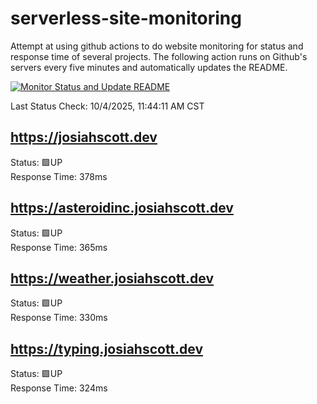 # serverless-site-monitoring
Attempt at using github actions to do website monitoring for status and response time of several projects. The following action runs on Github's servers every five minutes and automatically updates the README.  

[![Monitor Status and Update README](https://github.com/JosiahSco/serverless-site-monitoring/actions/workflows/monitor.yaml/badge.svg)](https://github.com/JosiahSco/serverless-site-monitoring/actions/workflows/monitor.yaml)

Last Status Check: 10/4/2025, 11:44:11 AM CST

## https://josiahscott.dev
Status: 🟩UP  
Response Time: 378ms

## https://asteroidinc.josiahscott.dev
Status: 🟩UP  
Response Time: 365ms

## https://weather.josiahscott.dev
Status: 🟩UP  
Response Time: 330ms

## https://typing.josiahscott.dev
Status: 🟩UP  
Response Time: 324ms

